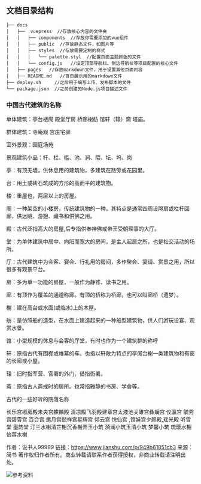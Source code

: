 ## 文档目录结构
```
├── docs
│   ├── .vuepress  //存放核心内容的文件夹
│   │   ├── components  //存放你需要添加的vue组件
│   │   ├── public  //存放静态文件，如图片等
│   │   ├── styles  //存放需要定制的样式
│   │   │   └── palette.styl  //配置页面主题颜色的文件
│   │   └── config.js   //设定顶部导航栏、侧边导航栏等项目配置的核心文件
│   ├── pages   //存放markdown文件，用于设置其他页面内容
│   ├── README.md   //首页展示用的markdown文件
├── deploy.sh     //之后用于编写上传、发布脚本的文件
└── package.json  //之前创建的Node.js项目描述文件
```

### 中国古代建筑的名称

单体建筑：亭台楼阁 殿堂厅房 桥廊榭舫 馆轩（辕）斋 塔庙。

群体建筑：寺庵观 宫庄宅驿

室外景观：园庭场苑

景观建筑小品：杆、栏、槛、池、涧、隈、坛、坞、岗

亭：有顶无墙，供休息用的建筑物，多建筑在路旁或花园里。

台：用土或砖石筑成的方形的高而平的建筑物。

楼：重屋也，两层以上的房屋。

阁：一种架空的小楼房，传统建筑物的一种。其特点是通常四周设隔扇或栏杆回廊，供远眺、游憩、藏书和供佛之用。

殿：古代泛指高大的房屋,后专指供奉神佛或帝王受朝理事的大厅。

堂：为单体建筑中居中、向阳而宽大的房间，是主人起居之所，也是社交活动的场所。

厅：古代建筑中为会客、宴会、行礼用的房间，多作聚会、宴请、赏景之用，所以很多有观景平台。

房：多为单一功能的房屋，一般作为静修、读书之用。

廊：有顶作为覆盖的通道称廊。有顶的桥称为桥廊，也可以叫廊桥（遗梦）。

榭：建在高台或水面(或临水)上的木屋。

舫：是仿照船的造型，在水面上建造起来的一种船型建筑物，供人们游玩设宴、观赏水景。

馆：小型规模的休息与会客的厅堂，有时也作为一个建筑群的称呼

轩：原指古代有围棚或帷幕的车。也指以轩敞为特点的亭阁台榭一类建筑物和有窗的长廊或小屋。

辕：旧时指军营、官署的外门，借指衙署。

斋：原指古人斋戒时的居所。也常指雅静的书房、学舍等。

古代的一些好听的院落名称

长乐宫椒房殿未央宫麒麟殿 清凉殿飞羽殿建章宫太液池关雎宫彝斓宫 仪瀛宫 毓秀宫碧霄宫 百合宫 邀月宫懿祥宫星辉宫 倾云宫 悦仙宫 ,馆娃宫夕颜殿,瑶光殿 听雪堂 墨韵堂 汀兰水榭清芷榭沉香榭弄玉小筑 漪澜小筑玉清小筑 梦馨小筑 琉璎水榭怡蓉水榭

作者：说书人99999
链接：https://www.jianshu.com/p/949b61851cb3
来源：简书
著作权归作者所有。商业转载请联系作者获得授权，非商业转载请注明出处。

![参考资料](https://juejin.im/post/5dce1e0e5188254eda3936c5)